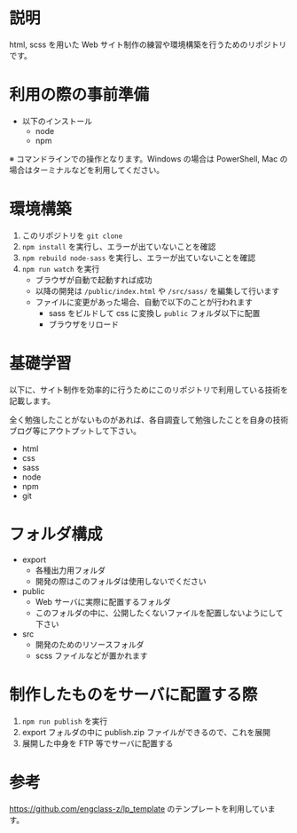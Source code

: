 # 説明

html, scss を用いた Web サイト制作の練習や環境構築を行うためのリポジトリです。

# 利用の際の事前準備

- 以下のインストール
    - node
    - npm
    
※ コマンドラインでの操作となります。Windows の場合は PowerShell, Mac の場合はターミナルなどを利用してください。

# 環境構築

1. このリポジトリを `git clone`
1. `npm install` を実行し、エラーが出ていないことを確認
1. `npm rebuild node-sass` を実行し、エラーが出ていないことを確認
1. `npm run watch` を実行
    - ブラウザが自動で起動すれば成功
    - 以降の開発は `/public/index.html` や `/src/sass/` を編集して行います
    - ファイルに変更があった場合、自動で以下のことが行われます
        - sass をビルドして css に変換し `public` フォルダ以下に配置
        - ブラウザをリロード

# 基礎学習

以下に、サイト制作を効率的に行うためにこのリポジトリで利用している技術を記載します。

全く勉強したことがないものがあれば、各自調査して勉強したことを自身の技術ブログ等にアウトプットして下さい。

- html
- css
- sass
- node
- npm
- git

# フォルダ構成

- export
    - 各種出力用フォルダ
    - 開発の際はこのフォルダは使用しないでください
- public
    - Web サーバに実際に配置するフォルダ
    - このフォルダの中に、公開したくないファイルを配置しないようにして下さい
- src
    - 開発のためのリソースフォルダ
    - scss ファイルなどが置かれます

# 制作したものをサーバに配置する際

1. `npm run publish` を実行
1. export フォルダの中に publish.zip ファイルができるので、これを展開
1. 展開した中身を FTP 等でサーバに配置する

# 参考

https://github.com/engclass-z/lp_template のテンプレートを利用しています。
